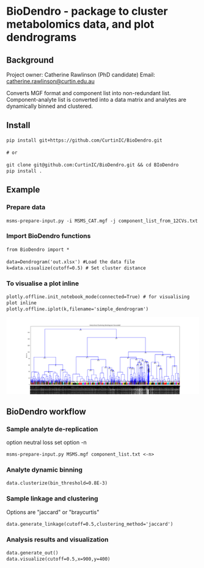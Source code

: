 # BioDendro - package to cluster metabolomics data, and plot dendrograms

## Background
Project owner: Catherine Rawlinson (PhD candidate)
Email: catherine.rawlinson@curtin.edu.au

Converts MGF format and component list into non-redundant list.
Component-analyte list is converted into a data matrix and analytes are dynamically binned and clustered.

## Install

```
pip install git+https://github.com/CurtinIC/BioDendro.git

# or

git clone git@github.com:CurtinIC/BioDendro.git && cd BIoDendro
pip install .
```

## Example


### Prepare data 
```
msms-prepare-input.py -i MSMS_CAT.mgf -j component_list_from_12CVs.txt 
```
### Import BioDendro functions
```
from BioDendro import *

data=Dendrogram('out.xlsx') #Load the data file
k=data.visualize(cutoff=0.5) # Set cluster distance 
```
### To visualise a plot inline
```
plotly.offline.init_notebook_mode(connected=True) # for visualising plot inline
plotly.offline.iplot(k,filename='simple_dendrogram')
```

![Scheme](cluster-d10.png "Clustering")

## BioDendro workflow

### Sample analyte de-replication

option neutral loss set option -n
```
msms-prepare-input.py MSMS.mgf component_list.txt <-n>
```

### Analyte dynamic binning

```
data.clusterize(bin_threshold=0.8E-3)
```

### Sample linkage and clustering
Options are "jaccard" or "braycurtis"
```
data.generate_linkage(cutoff=0.5,clustering_method='jaccard')
```

### Analysis results and visualization

```
data.generate_out()
data.visualize(cutoff=0.5,x=900,y=400)
```

